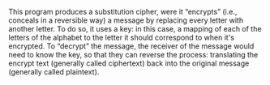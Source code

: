 This program produces a substitution cipher, were it “encrypts” (i.e., conceals in a reversible way) a message by replacing every letter with another letter.
To do so, it uses a key: in this case, a mapping of each of the letters of the alphabet to the letter it should correspond to when it's encrypted. 
To “decrypt” the message, the receiver of the message would need to know the key, 
so that they can reverse the process: translating the encrypt text (generally called ciphertext) back into the original message (generally called plaintext).
